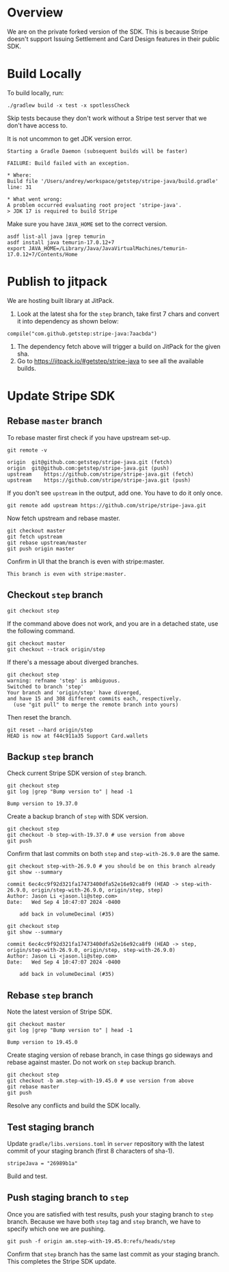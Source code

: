 # Overview
We are on the private forked version of the SDK. This is because Stripe doesn't support
Issuing Settlement and Card Design features in their public SDK.

# Build Locally
To build locally, run:

```
./gradlew build -x test -x spotlessCheck
```

Skip tests because they don't work without a Stripe test server that we don't have access to.

It is not uncommon to get JDK version error.
```
Starting a Gradle Daemon (subsequent builds will be faster)

FAILURE: Build failed with an exception.

* Where:
Build file '/Users/andrey/workspace/getstep/stripe-java/build.gradle' line: 31

* What went wrong:
A problem occurred evaluating root project 'stripe-java'.
> JDK 17 is required to build Stripe
```
Make sure you have `JAVA_HOME` set to the correct version.

```
asdf list-all java |grep temurin
asdf install java temurin-17.0.12+7
export JAVA_HOME=/Library/Java/JavaVirtualMachines/temurin-17.0.12+7/Contents/Home
```

# Publish to jitpack
We are hosting built library at JitPack.

1. Look at the latest sha for the `step` branch, take first 7 chars and convert it into
dependency as shown below:
```
compile("com.github.getstep:stripe-java:7aacbda")
```
1. The dependency fetch above will trigger a build on JitPack for the given sha.
2. Go to https://jitpack.io/#getstep/stripe-java to see all the available builds.

# Update Stripe SDK
## Rebase `master` branch
To rebase master first check if you have upstream set-up.

```
git remote -v

origin	git@github.com:getstep/stripe-java.git (fetch)
origin	git@github.com:getstep/stripe-java.git (push)
upstream	https://github.com/stripe/stripe-java.git (fetch)
upstream	https://github.com/stripe/stripe-java.git (push)
```

If you don't see `upstream` in the output, add one. You have to do it only once.

```
git remote add upstream https://github.com/stripe/stripe-java.git
```

Now fetch upstream and rebase master.

```
git checkout master
git fetch upstream
git rebase upstream/master
git push origin master
```

Confirm in UI that the branch is even with stripe:master.
```
This branch is even with stripe:master.
```

## Checkout `step` branch
```
git checkout step
```
If the command above does not work, and you are in a detached state, use the following command.
```
git checkout master
git checkout --track origin/step
```

If there's a message about diverged branches.
```
git checkout step
warning: refname 'step' is ambiguous.
Switched to branch 'step'
Your branch and 'origin/step' have diverged,
and have 15 and 308 different commits each, respectively.
  (use "git pull" to merge the remote branch into yours)
```
Then reset the branch.
```
git reset --hard origin/step
HEAD is now at f44c911a35 Support Card.wallets
```

## Backup `step` branch
Check current Stripe SDK version of `step` branch.
```
git checkout step
git log |grep "Bump version to" | head -1

Bump version to 19.37.0
```

Create a backup branch of `step` with SDK version.
```
git checkout step
git checkout -b step-with-19.37.0 # use version from above
git push
```

Confirm that last commits on both `step` and `step-with-26.9.0` are the same.
```
git checkout step-with-26.9.0 # you should be on this branch already
git show --summary

commit 6ec4cc9f92d321fa17473400dfa52e16e92ca8f9 (HEAD -> step-with-26.9.0, origin/step-with-26.9.0, origin/step, step)
Author: Jason Li <jason.li@step.com>
Date:   Wed Sep 4 10:47:07 2024 -0400

    add back in volumeDecimal (#35)
```

```
git checkout step
git show --summary

commit 6ec4cc9f92d321fa17473400dfa52e16e92ca8f9 (HEAD -> step, origin/step-with-26.9.0, origin/step, step-with-26.9.0)
Author: Jason Li <jason.li@step.com>
Date:   Wed Sep 4 10:47:07 2024 -0400

    add back in volumeDecimal (#35)
```

## Rebase `step` branch
Note the latest version of Stripe SDK.
```
git checkout master
git log |grep "Bump version to" | head -1

Bump version to 19.45.0
```

Create staging version of rebase branch, in case things go sideways and rebase against master. Do not work on `step` backup branch.
```
git checkout step
git checkout -b am.step-with-19.45.0 # use version from above
git rebase master
git push
```
Resolve any conflicts and build the SDK locally.

## Test staging branch
Update `gradle/libs.versions.toml` in `server` repository with the latest commit of
your staging branch (first 8 characters of sha-1).
```
stripeJava = "26989b1a"
```
Build and test.

## Push staging branch to `step`
Once you are satisfied with test results, push your staging branch to `step` branch.
Because we have both `step` tag and `step` branch, we have to specify which one we are pushing.
```
git push -f origin am.step-with-19.45.0:refs/heads/step
```
Confirm that `step` branch has the same last commit as your staging branch.
This completes the Stripe SDK update.
